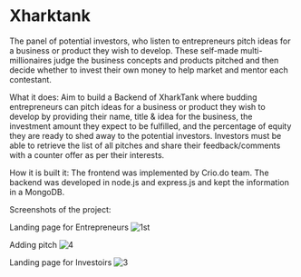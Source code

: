 # Xharktank
The panel of potential investors, who listen to entrepreneurs pitch ideas for a business or product they wish to develop. These self-made multi-millionaires judge the business concepts and products pitched and then decide whether to invest their own money to help market and mentor each contestant.

What it does:
Aim to build a Backend of XharkTank where budding entrepreneurs can pitch ideas for a business or product they wish to develop by providing their name, title & idea for the business, the investment amount they expect to be fulfilled, and the percentage of equity they are ready to shed away to the potential investors. Investors must be able to retrieve the list of all pitches and share their feedback/comments with a counter offer as per their interests.

How it is built it:
The frontend was implemented by Crio.do team.
The backend was developed in node.js and express.js and kept the information in a MongoDB.

Screenshots of the project: 

Landing page for Entrepreneurs
![1st](https://user-images.githubusercontent.com/62853703/206478033-6d0a2e40-fc8e-4ca2-8a84-c8c9564c262f.png)

Adding pitch
![4](https://user-images.githubusercontent.com/62853703/206478115-fcd5d158-96bf-4c4b-80de-2ee989b06f7d.png)

Landing page for Investoirs
![3](https://user-images.githubusercontent.com/62853703/206478248-fd976ca4-d79d-413c-a53a-6ee23175440f.png)
